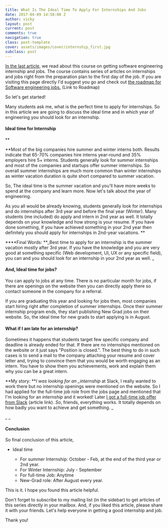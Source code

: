 ```yaml
---
title: What Is The Ideal Time To Apply For Internships And Jobs
date: 2017-04-09 14:58:08 Z
author: vicky
layout: post
current: post
comments: true
navigation: true
class: post-template
cover: assets/images/cover/internship_first.jpg
subclass: post
---
```


[In the last article](http://blog.eulercoder.me/p/ultimate-course.html), we read about this course on getting software engineering internship and jobs. The course contains series of articles on internships and jobs right from the preparation plan to the first day of the job. If you are visiting this page directly I'd suggest you go and check out [the roadmap for Software engineering jobs.](http://blog.eulercoder.me/p/ultimate-course.html) (Link to Roadmap)

So let's get started!

Many students ask me, what is the perfect time to apply for internships. So in this article we are going to discuss the ideal time and in which year of engineering you should look for an internship.

#### **Ideal time for Internship**

\*\*

\*\*Most of the big companies hire summer and winter interns both. Results indicate that 65-70% companies hire interns year-round and 35% employers hire 5+ interns. Students generally look for summer internships and most of the companies and startups offer summer internships. So overall summer internships are much more common than winter internships as winter vacation duration is quite short compared to summer vacation.

So, The ideal time is the summer vacation and you'll have more weeks to spend at the company and learn more. Now let's talk about the year of engineering.

As you all would be already knowing, students generally look for internships and do internships after 3rd year and before the final year (Winter). Many students (me included) do apply and intern in 2nd year as well. It totally depends on your knowledge and how strong is your resume. If you have done something, if you have achieved something in your 2nd year then definitely you should apply for internships in 2nd-year vacations.
**

\*\***Final Words: \*\*_Best time to apply for an internship is the summer vacation mostly after 3rd year. If you have the knowledge and you are very good at something specific (Web development, UI, UX or any specific field), you can and you should look for an internship in your 2nd year as well. _

#### **And, Ideal time for jobs?**

You can apply to jobs at any time. There is no particular month for jobs, if there are openings on the website then you can directly apply there so contact someone in the company for a referral.

If you are graduating this year and looking for jobs then, most companies start hiring right after completion of summer internships. Once their summer internship program ends, they start publishing New Grad jobs on their website. So, the ideal time for new grads to start applying is in August.

#### What if I am late for an internship?

Sometimes it happens that students target few specific company and deadline is already ended for that. If there are no internships mentioned on the website or it just says "Position is closed.". The best thing to do in such cases is to send a mail to the company attaching your resume and cover letter and, trying to convince them that you would be worth engaging as an intern. You have to show them you achievements, work and explain them why you can be a great intern.

**My story: **_I was looking for an \_internship_ at Slack, I really wanted to work there but no internship openings were mentioned on the website. So I had applied for the full-time job role from the jobs page and mentioned that I'm looking for an _internship_ and it worked! Later [I got a full-time job offer from Slack](http://eulercoder.me/blog/career/slack-experience-sf-and-silicon-valley) (article link). _So_, friends, everything works. It totally depends on how badly you want to achieve and get something. \_

\_ \_

#### Conclusion

So final conclusion of this article,

- Ideal time

  - For summer Internship: October - Feb, at the end of the third year or 2nd year.

  * For Winter Internship: July - September

  - For full-time Job: Anytime

  * New-Grad role: After August every year.

This is it. I hope you found this article helpful.

Don't forget to subscribe to my mailing list (in the sidebar) to get articles of this series directly in your mailbox. And, if you liked this article, please share it with your friends. Let's help everyone in getting a good internship and job.

Thank you!
